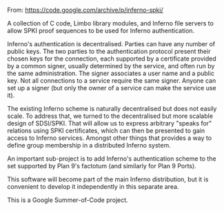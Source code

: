 
From: https://code.google.com/archive/p/inferno-spki/

A collection of C code, Limbo library modules, and Inferno file servers to allow SPKI proof sequences to be used for Inferno authentication.

Inferno's authentication is decentralised. Parties can have any number of public keys. The two parties to the authentication protocol present their chosen keys for the connection, each supported by a certificate provided by a common signer, usually determined by the service, and often run by the same administration. The signer associates a user name and a public key. Not all connections to a service require the same signer. Anyone can set up a signer (but only the owner of a service can make the service use it).

The existing Inferno scheme is naturally decentralised but does not easily scale. To address that, we turned to the decentralised but more scalable design of SDSI/SPKI. That will allow us to express arbitrary "speaks for" relations using SPKI certificates, which can then be presented to gain access to Inferno services. Amongst other things that provides a way to define group membership in a distributed Inferno system.

An important sub-project is to add Inferno's authentication scheme to the set supported by Plan 9's factotum (and similarly for Plan 9 Ports).

This software will become part of the main Inferno distribution, but it is convenient to develop it independently in this separate area.

This is a Google Summer-of-Code project.

